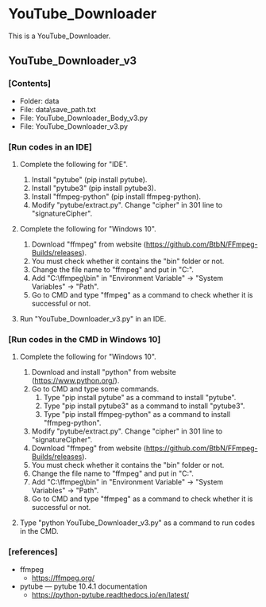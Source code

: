 # YouTube_Downloader
This is a YouTube_Downloader.

## YouTube_Downloader_v3

### \[Contents]

+ Folder: data
+ File: data\save_path.txt
+ File: YouTube_Downloader_Body_v3.py
+ File: YouTube_Downloader_v3.py

### \[Run codes in an IDE]

1. Complete the following for "IDE".
   1. Install "pytube" (pip install pytube).
   2. Install "pytube3" (pip install pytube3).
   3. Install "ffmpeg-python" (pip install ffmpeg-python).
   4. Modify "pytube/extract.py". Change "cipher" in 301 line to "signatureCipher".

2. Complete the following for "Windows 10".
   1. Download "ffmpeg" from website (https://github.com/BtbN/FFmpeg-Builds/releases).
   2. You must check whether it contains the "bin" folder or not.
   3. Change the file name to "ffmpeg" and put in "C:\".
   4. Add "C:\ffmpeg\bin" in "Environment Variable" -> "System Variables" -> "Path".
   5. Go to CMD and type "ffmpeg" as a command to check whether it is successful or not.
 
3. Run "YouTube_Downloader_v3.py" in an IDE.

### \[Run codes in the CMD in Windows 10]

1. Complete the following for "Windows 10".
   1. Download and install "python" from website (https://www.python.org/).
   2. Go to CMD and type some commands.
      1. Type "pip install pytube" as a command to install "pytube".
      2. Type "pip install pytube3" as a command to install "pytube3".
      3. Type "pip install ffmpeg-python" as a command to install "ffmpeg-python".
   3. Modify "pytube/extract.py". Change "cipher" in 301 line to "signatureCipher".
   4. Download "ffmpeg" from website (https://github.com/BtbN/FFmpeg-Builds/releases).
   5. You must check whether it contains the "bin" folder or not.
   6. Change the file name to "ffmpeg" and put in "C:\".
   7. Add "C:\ffmpeg\bin" in "Environment Variable" -> "System Variables" -> "Path".
   8. Go to CMD and type "ffmpeg" as a command to check whether it is successful or not.

2. Type "python YouTube_Downloader_v3.py" as a command to run codes in the CMD.

### \[references]

+ ffmpeg
  + https://ffmpeg.org/
+ pytube — pytube 10.4.1 documentation
  + https://python-pytube.readthedocs.io/en/latest/
